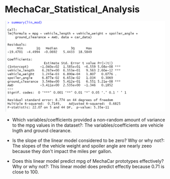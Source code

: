 # MechaCar_Statistical_Analysis


![Images_here](Resources\deliv_1.PNG)

- Which variables/coefficients provided a non-random amount of variance to the mpg values in the dataset?:
The variables/coefficients are vehicle lngth and ground clearance.

- Is the slope of the linear model considered to be zero? Why or why not?:
The slopes of the vehicle weight and spoiler angle are nearly zeeo because they don't impact the miles per gallon.


- Does this linear model predict mpg of MechaCar prototypes effectively? Why or why not?: This linear model does predict effectly because 0.71 is close to 100.
  